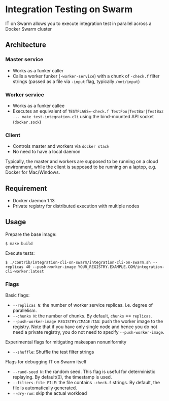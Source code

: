 # Integration Testing on Swarm

IT on Swarm allows you to execute integration test in parallel across a Docker Swarm cluster

## Architecture

### Master service

  - Works as a funker caller
  - Calls a worker funker (`-worker-service`) with a chunk of `-check.f` filter strings (passed as a file via `-input` flag, typically `/mnt/input`)

### Worker service

  - Works as a funker callee
  - Executes an equivalent of `TESTFLAGS=-check.f TestFoo|TestBar|TestBaz ... make test-integration-cli` using the bind-mounted API socket (`docker.sock`)

### Client

  - Controls master and workers via `docker stack`
  - No need to have a local daemon

Typically, the master and workers are supposed to be running on a cloud environment,
while the client is supposed to be running on a laptop, e.g. Docker for Mac/Windows.

## Requirement

  - Docker daemon 1.13
  - Private registry for distributed execution with multiple nodes

## Usage

Prepare the base image:

    $ make build

Execute tests:

    $ ./contrib/integration-cli-on-swarm/integration-cli-on-swarm.sh --replicas 40 --push-worker-image YOUR_REGISTRY.EXAMPLE.COM/integration-cli-worker:latest 


### Flags

Basic flags:

* `--replicas N`: the number of worker service replicas. i.e. degree of parallelism.
* `--chunks N`: the number of chunks. By default, `chunks` == `replicas`.
* `--push-worker-image REGISTRY/IMAGE:TAG`: push the worker image to the registry. Note that if you have only single node and hence you do not need a private registry, you do not need to specify `--push-worker-image`.

Experimental flags for mitigating makespan nonuniformity

* `--shuffle`: Shuffle the test filter strings

Flags for debugging IT on Swarm itself

* `--rand-seed N`: the random seed. This flag is useful for deterministic replaying. By default(0), the timestamp is used.
* `--filters-file FILE`: the file contains `-check.f` strings. By default, the file is automatically generated.
* `--dry-run`: skip the actual workload
